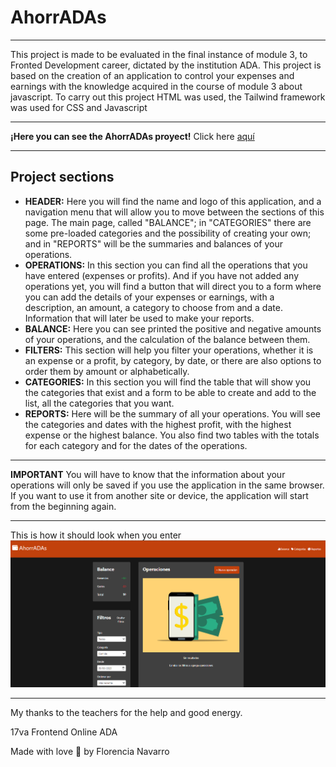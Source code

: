 # AhorrADAs
***
This project is made to be evaluated in the final instance of module 3, to Fronted Development career, dictated by the institution ADA. This project is based on the creation of an application to control your expenses and earnings with the knowledge acquired in the course of module 3 about javascript. To carry out this project HTML was used, the Tailwind framework was used for CSS and Javascript
***
**¡Here you can see the AhorrADAs proyect!** Click here [aquí](https://florencia-navarro.github.io/ahorrAdas-proyectoFinal/)
***
## Project sections
- **HEADER:** Here you will find the name and logo of this application, and a navigation menu that will allow you to move between the sections of this page. The main page, called "BALANCE"; in "CATEGORIES" there are some pre-loaded categories and the possibility of creating your own; and in "REPORTS" will be the summaries and balances of your operations.
- **OPERATIONS:** In this section you can find all the operations that you have entered (expenses or profits). And if you have not added any operations yet, you will find a button that will direct you to a form where you can add the details of your expenses or earnings, with a description, an amount, a category to choose from and a date. Information that will later be used to make your reports.
- **BALANCE:** Here you can see printed the positive and negative amounts of your operations, and the calculation of the balance between them.
- **FILTERS:** This section will help you filter your operations, whether it is an expense or a profit, by category, by date, or there are also options to order them by amount or alphabetically.
- **CATEGORIES:** In this section you will find the table that will show you the categories that exist and a form to be able to create and add to the list, all the categories that you want.
- **REPORTS:** Here will be the summary of all your operations. You will see the categories and dates with the highest profit, with the highest expense or the highest balance. You also find two tables with the totals for each category and for the dates of the operations.
***
**IMPORTANT**
You will have to know that the information about your operations will only be saved if you use the application in the same browser. If you want to use it from another site or device, the application will start from the beginning again.
***
This is how it should look when you enter
![Home page](/img/ahorradas-img.png)
***
 My thanks to the teachers for the help and good energy.

 17va Frontend Online
 ADA

Made with love 🖤 by Florencia Navarro